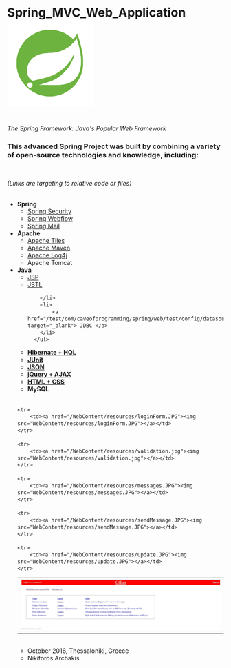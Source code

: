 # Spring_MVC_Web_Application &nbsp; &nbsp; &nbsp; &nbsp; &nbsp; <a href="https://spring.io/" target="_blank"> <img src="/WebContent/resources/spring.png"> </a>
<br>
<i>The Spring Framework: Java's Popular Web Framework</i>


<h3>This advanced Spring Project was built by combining a variety of open-source technologies and knowledge, including:</h3>
<br>

<i>(Links are targeting to relative code or files)</i>
<br>
<br>
<ul>
  <li>
      <b>Spring</b>
      <ul>
        <li>
            <a target="_blank" href="/src/com/caveofprogramming/spring/web/config/security-context.xml" >Spring Security </a>
        </li>
        <li>
             <a href="/WebContent/WEB-INF/flows/contact-flow.xml" target="_blank">Spring Webflow</a>
        </li>
        <li>
            <a href="/WebContent/WEB-INF/offers-servlet.xml" target="_blank">Spring Mail </a>
        </li>
      </ul>
  </li>
  <li>
      <b>Apache</b>
      <ul>
        <li>
            <a href="/WebContent/WEB-INF/layout/default.xml" target="_blank">Apache Tiles </a> 
        </li>
        <li>
            <a href="/pom.xml" target="_blank">Apache Maven </a> 
        </li>
        <li>
            <a href="/src/log4j.properties" target="_blank">Apache Log4j</a> 
        </li>
        <li>
            Apache Tomcat
        </li>
      </ul>
  </li>
  <li>
      <b>Java</b>
      <ul>
        <li>
            <a href="/WebContent/WEB-INF/tiles/" target="_blank">JSP </a> 
        </li>
        <li>
             <a href="/WebContent/WEB-INF/tiles/header.jsp" target="_blank">JSTL </a> 
            
        </li>
        <li>
            <a href="/test/com/caveofprogramming/spring/web/test/config/datasource.xml" target="_blank"> JDBC </a>
        </li>
      </ul>
  </li>

  <li>
    <a href="/src/com/caveofprogramming/spring/web/dao/OffersDAO.java" target="_blank"> <b>Hibernate + HQL</b> </a>
  </li>
  
  <li>   
     <a href="/test/com/caveofprogramming/spring/web/test/tests/" target="_blank"> <b>JUnit</b> </a> 
  </li>
  <li>
     <a href="/src/com/caveofprogramming/spring/web/controllers/LoginController.java" target="_blank"> <b>JSON</b> </a>  
  </li>
  <li>
    <a href="/WebContent/WEB-INF/tiles/messages.jsp" target="_blank"> <b>jQuery + AJAX</b> </a>   
  </li>
  <li>
    <a href="/WebContent/resources/css/main.css" target="_blank"> <b>HTML + CSS</b> </a>   
  </li>
  <li>
      <b>MySQL</b>
  </li>
      
</ul>
</b>

<br>

<table>
 	<tr>
		<td><a href="/WebContent/resources/index.JPG"><img src="WebContent/resources/index.JPG"></a></td>
	</tr>
	
 	<tr>
		<td><a href="/WebContent/resources/loginForm.JPG"><img src="WebContent/resources/loginForm.JPG"></a></td>
	</tr>
	
  	<tr>
		<td><a href="/WebContent/resources/validation.jpg"><img src="WebContent/resources/validation.jpg"></a></td>
	</tr>
	
  	<tr>
		<td><a href="/WebContent/resources/messages.JPG"><img src="WebContent/resources/messages.JPG"></a></td>
	</tr>
	
  	<tr>
		<td><a href="/WebContent/resources/sendMessage.JPG"><img src="WebContent/resources/sendMessage.JPG"></a></td>
	</tr>
	
  	<tr>
		<td><a href="/WebContent/resources/update.JPG"><img src="WebContent/resources/update.JPG"></a></td>
	</tr>
</table>
<br>
<ul>
  <li>October 2016, Thessaloniki, Greece</li>
  <li>Nikiforos Archakis</li>
</ul>

